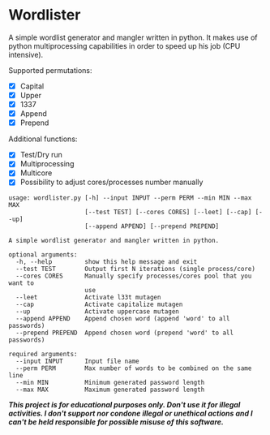 # Wordlister
A simple wordlist generator and mangler written in python.
It makes use of python multiprocessing capabilities in order to speed up his job (CPU intensive).


Supported permutations:
 - [x] Capital
 - [x] Upper
 - [x] 1337
 - [x] Append
 - [x] Prepend

Additional functions:
 - [x] Test/Dry run
 - [x] Multiprocessing
 - [x] Multicore
 - [x] Possibility to adjust cores/processes number manually

```
usage: wordlister.py [-h] --input INPUT --perm PERM --min MIN --max MAX
                     [--test TEST] [--cores CORES] [--leet] [--cap] [--up]
                     [--append APPEND] [--prepend PREPEND]

A simple wordlist generator and mangler written in python.

optional arguments:
  -h, --help         show this help message and exit
  --test TEST        Output first N iterations (single process/core)
  --cores CORES      Manually specify processes/cores pool that you want to
                     use
  --leet             Activate l33t mutagen
  --cap              Activate capitalize mutagen
  --up               Activate uppercase mutagen
  --append APPEND    Append chosen word (append 'word' to all passwords)
  --prepend PREPEND  Append chosen word (prepend 'word' to all passwords)

required arguments:
  --input INPUT      Input file name
  --perm PERM        Max number of words to be combined on the same line
  --min MIN          Minimum generated password length
  --max MAX          Maximum generated password length
```


**_This project is for educational purposes only. Don't use it for illegal activities. I don't support nor condone illegal or unethical actions and I can't be held responsible for possible misuse of this software._**
